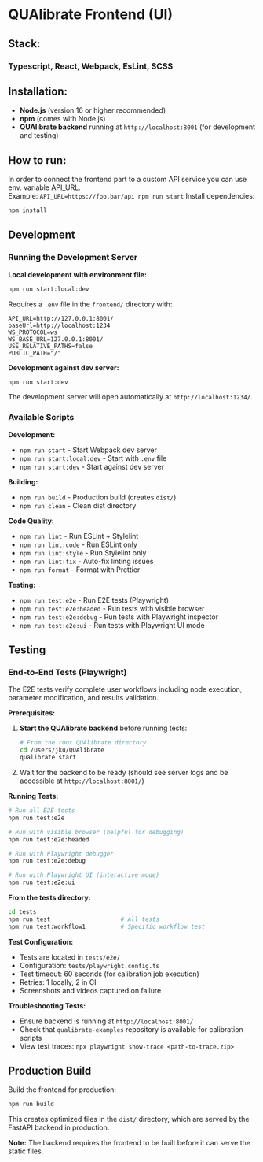 # QUAlibrate Frontend (UI)

## Stack:

### Typescript, React, Webpack, EsLint, SCSS

## Installation:
- **Node.js** (version 16 or higher recommended)
- **npm** (comes with Node.js)
- **QUAlibrate backend** running at `http://localhost:8001` (for development and testing)

## How to run:

In order to connect the frontend part to a custom API service you can use env.
variable API_URL.  
Example: `API_URL=https://foo.bar/api npm run start`
Install dependencies:

```bash
npm install
```

## Development

### Running the Development Server

**Local development with environment file:**
```bash
npm run start:local:dev
```

Requires a `.env` file in the `frontend/` directory with:
```env
API_URL=http://127.0.0.1:8001/
baseUrl=http://localhost:1234
WS_PROTOCOL=ws
WS_BASE_URL=127.0.0.1:8001/
USE_RELATIVE_PATHS=false
PUBLIC_PATH="/"
```

**Development against dev server:**
```bash
npm run start:dev
```

The development server will open automatically at `http://localhost:1234/`.

### Available Scripts

**Development:**
- `npm run start` - Start Webpack dev server
- `npm run start:local:dev` - Start with `.env` file
- `npm run start:dev` - Start against dev server

**Building:**
- `npm run build` - Production build (creates `dist/`)
- `npm run clean` - Clean dist directory

**Code Quality:**
- `npm run lint` - Run ESLint + Stylelint
- `npm run lint:code` - Run ESLint only
- `npm run lint:style` - Run Stylelint only
- `npm run lint:fix` - Auto-fix linting issues
- `npm run format` - Format with Prettier

**Testing:**
- `npm run test:e2e` - Run E2E tests (Playwright)
- `npm run test:e2e:headed` - Run tests with visible browser
- `npm run test:e2e:debug` - Run tests with Playwright inspector
- `npm run test:e2e:ui` - Run tests with Playwright UI mode

## Testing

### End-to-End Tests (Playwright)

The E2E tests verify complete user workflows including node execution, parameter modification, and results validation.

**Prerequisites:**
1. **Start the QUAlibrate backend** before running tests:
   ```bash
   # From the root QUAlibrate directory
   cd /Users/jku/QUAlibrate
   qualibrate start
   ```

2. Wait for the backend to be ready (should see server logs and be accessible at `http://localhost:8001/`)

**Running Tests:**

```bash
# Run all E2E tests
npm run test:e2e

# Run with visible browser (helpful for debugging)
npm run test:e2e:headed

# Run with Playwright debugger
npm run test:e2e:debug

# Run with Playwright UI (interactive mode)
npm run test:e2e:ui
```

**From the tests directory:**
```bash
cd tests
npm run test                    # All tests
npm run test:workflow1          # Specific workflow test
```

**Test Configuration:**
- Tests are located in `tests/e2e/`
- Configuration: `tests/playwright.config.ts`
- Test timeout: 60 seconds (for calibration job execution)
- Retries: 1 locally, 2 in CI
- Screenshots and videos captured on failure

**Troubleshooting Tests:**
- Ensure backend is running at `http://localhost:8001/`
- Check that `qualibrate-examples` repository is available for calibration scripts
- View test traces: `npx playwright show-trace <path-to-trace.zip>`

## Production Build

Build the frontend for production:

```bash
npm run build
```

This creates optimized files in the `dist/` directory, which are served by the FastAPI backend in production.

**Note:** The backend requires the frontend to be built before it can serve the static files.
